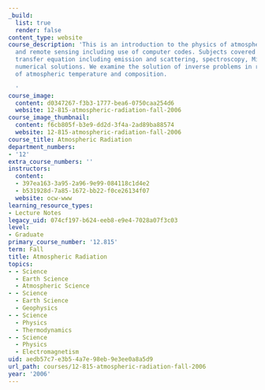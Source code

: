 ```yaml
---
_build:
  list: true
  render: false
content_type: website
course_description: 'This is an introduction to the physics of atmospheric radiation
  and remote sensing including use of computer codes. Subjects covered include: radiative
  transfer equation including emission and scattering, spectroscopy, Mie theory, and
  numerical solutions. We examine the solution of inverse problems in remote sensing
  of atmospheric temperature and composition.

  '
course_image:
  content: d0347267-f3b3-1777-bea6-0750caa254d6
  website: 12-815-atmospheric-radiation-fall-2006
course_image_thumbnail:
  content: f6cb805f-b3e9-dd2d-3f4a-2ad89ba88574
  website: 12-815-atmospheric-radiation-fall-2006
course_title: Atmospheric Radiation
department_numbers:
- '12'
extra_course_numbers: ''
instructors:
  content:
  - 397ea163-3a95-2a96-9e99-084118c1d4e2
  - b531928d-7a85-1672-bb22-f0ce26134f07
  website: ocw-www
learning_resource_types:
- Lecture Notes
legacy_uid: 074cf197-b624-eeb8-e9e4-7028a07f3c03
level:
- Graduate
primary_course_number: '12.815'
term: Fall
title: Atmospheric Radiation
topics:
- - Science
  - Earth Science
  - Atmospheric Science
- - Science
  - Earth Science
  - Geophysics
- - Science
  - Physics
  - Thermodynamics
- - Science
  - Physics
  - Electromagnetism
uid: aedb57c7-e3b5-4a7e-98eb-9e3ee0a8a5d9
url_path: courses/12-815-atmospheric-radiation-fall-2006
year: '2006'
---
```

